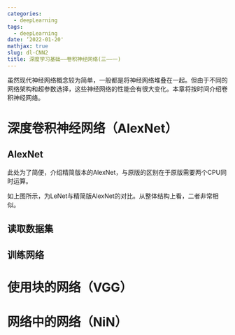 ```yaml
---
categories:
  - deepLearning
tags:
  - deepLearning
date: ‘2022-01-20'
mathjax: true
slug: dl-CNN2
title: 深度学习基础——卷积神经网络(三——一)
---
```


虽然现代神经网络概念较为简单，一般都是将神经网络堆叠在一起。但由于不同的网络架构和超参数选择，这些神经网络的性能会有很大变化。本章将按时间介绍卷积神经网络。

<!-- more -->

# 深度卷积神经网络（AlexNet）

## AlexNet

此处为了简便，介绍精简版本的AlexNet，与原版的区别在于原版需要两个CPU同时运算。

如上图所示，为LeNet与精简版AlexNet的对比。从整体结构上看，二者非常相似。

## 读取数据集

## 训练网络

# 使用块的网络（VGG）

# 网络中的网络（NiN）
